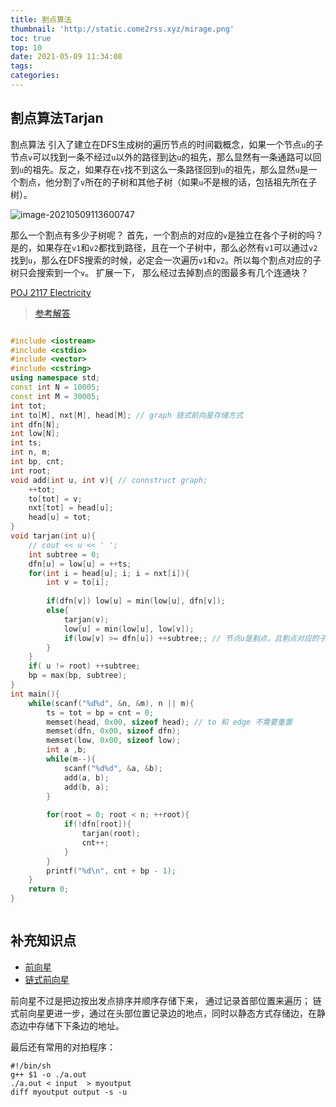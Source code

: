 ```yaml
---
title: 割点算法
thumbnail: 'http://static.come2rss.xyz/mirage.png'
toc: true
top: 10
date: 2021-05-09 11:34:08
tags:
categories:
---
```






## 割点算法Tarjan

割点算法 引入了建立在DFS生成树的遍历节点的时间戳概念，如果一个节点`u`的子节点`v`可以找到一条不经过`u`以外的路径到达`u`的祖先，那么显然有一条通路可以回到`u`的祖先。反之，如果存在`v`找不到这么一条路径回到`u`的祖先，那么显然`u`是一个割点，他分割了`v`所在的子树和其他子树（如果`u`不是根的话，包括祖先所在子树）。



![image-20210509113600747](http://static.come2rss.xyz/image-20210509113600747.png)

那么一个割点有多少子树呢？
首先，一个割点的对应的`v`是独立在各个子树的吗？是的，如果存在`v1`和`v2`都找到路径，且在一个子树中，那么必然有`v1`可以通过`v2`找到`u`，那么在DFS搜索的时候，必定会一次遍历`v1`和`v2`。所以每个割点对应的子树只会搜索到一个`v`。
扩展一下， 那么经过去掉割点的图最多有几个连通块？

<!-- more -->

[POJ 2117 Electricity](http://poj.org/problem?id=2117)

> [参考解答](https://leetcode-cn.com/circle/article/FH8cqr/#poj-3177/newcoder-10774/acw-395-%E5%86%97%E4%BD%99%E8%B7%AF%E5%BE%84)
```c++

#include <iostream>
#include <cstdio>
#include <vector>
#include <cstring>
using namespace std;
const int N = 10005;
const int M = 30005;
int tot;
int to[M], nxt[M], head[M]; // graph 链式前向星存储方式
int dfn[N];
int low[N];
int ts;
int n, m;
int bp, cnt;
int root;
void add(int u, int v){ // connstruct graph;
    ++tot;
    to[tot] = v;
    nxt[tot] = head[u];
    head[u] = tot;
}
void tarjan(int u){
    // cout << u << ' '; 
    int subtree = 0;
    dfn[u] = low[u] = ++ts;
    for(int i = head[u]; i; i = nxt[i]){
        int v = to[i];
        
        if(dfn[v]) low[u] = min(low[u], dfn[v]);
        else{
            tarjan(v);
            low[u] = min(low[u], low[v]);
            if(low[v] >= dfn[u]) ++subtree;; // 节点u是割点，且割点对应的子节点v是在一个被分割子树中
        }
    }
    if( u != root) ++subtree;
    bp = max(bp, subtree);
}
int main(){
    while(scanf("%d%d", &n, &m), n || m){
        ts = tot = bp = cnt = 0;
        memset(head, 0x00, sizeof head); // to 和 edge 不需要重置
        memset(dfn, 0x00, sizeof dfn);
        memset(low, 0x00, sizeof low);
        int a ,b;
        while(m--){
            scanf("%d%d", &a, &b);
            add(a, b);
            add(b, a);            
        }
        
        for(root = 0; root < n; ++root){
            if(!dfn[root]){
                tarjan(root);
                cnt++;
            }
        }
        printf("%d\n", cnt + bp - 1);
    }
    return 0;
}   



```


## 补充知识点
- [前向星](https://baike.baidu.com/item/%E5%89%8D%E5%90%91%E6%98%9F?fr=aladdin)
- [链式前向星](https://zh.wikipedia.org/wiki/%E9%93%BE%E5%BC%8F%E5%89%8D%E5%90%91%E6%98%9F)

前向星不过是把边按出发点排序并顺序存储下来， 通过记录首部位置来遍历；
链式前向星更进一步，通过在头部位置记录边的地点，同时以静态方式存储边，在静态边中存储下下条边的地址。



最后还有常用的对拍程序：

```shell
#!/bin/sh
g++ $1 -o ./a.out 
./a.out < input  > myoutput
diff myoutput output -s -u
```

